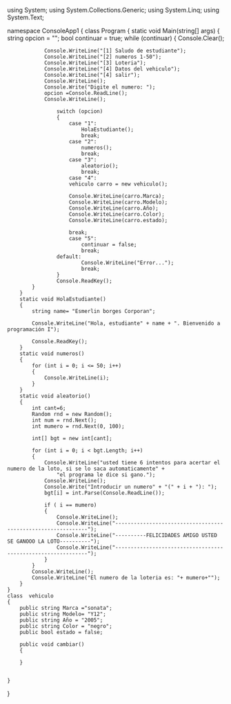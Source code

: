 using System;
using System.Collections.Generic;
using System.Linq;
using System.Text;

namespace ConsoleApp1
{
    class Program
    {
        static void Main(string[] args)
        {
            string opcion = "";
            bool continuar = true;
            while (continuar) 
            {
                Console.Clear();

                Console.WriteLine("[1] Saludo de estudiante");
                Console.WriteLine("[2] numeros 1-50");
                Console.WriteLine("[3] Loteria");
                Console.WriteLine("[4] Datos del vehiculo");
                Console.WriteLine("[4] salir");
                Console.WriteLine();
                Console.Write("Digite el numero: ");
                opcion =Console.ReadLine();
                Console.WriteLine();

                    switch (opcion)
                    {
                        case "1":
                            HolaEstudiante();
                            break;
                        case "2":
                            numeros();
                            break;
                        case "3":
                            aleatorio();
                            break;
                        case "4":
                        vehiculo carro = new vehiculo();

                        Console.WriteLine(carro.Marca);
                        Console.WriteLine(carro.Modelo);
                        Console.WriteLine(carro.Año);
                        Console.WriteLine(carro.Color);
                        Console.WriteLine(carro.estado);

                        break;
                        case "5":
                            continuar = false;
                            break;
                    default:
                            Console.WriteLine("Error...");
                            break;
                    }
                    Console.ReadKey();
            }
        }
        static void HolaEstudiante()
        {
            string name= "Esmerlin borges Corporan";

            Console.WriteLine("Hola, estudiante" + name + ". Bienvenido a programación I");

            Console.ReadKey();
        }
        static void numeros()
        {
            for (int i = 0; i <= 50; i++) 
            {
                Console.WriteLine(i);
            }
        }
        static void aleatorio()
        {
            int cant=6;
            Random rnd = new Random();
            int num = rnd.Next();
            int mumero = rnd.Next(0, 100);
            
            int[] bgt = new int[cant];

            for (int i = 0; i < bgt.Length; i++)
            {
                Console.WriteLine("usted tiene 6 intentos para acertar el numero de la loto, si se lo saca automaticamente" +
                    "el programa le dice si gano.");
                Console.WriteLine();
                Console.Write("Introducir un numero" + "(" + i + "): ");
                bgt[i] = int.Parse(Console.ReadLine());

                if ( i == mumero)
                {
                    Console.WriteLine();
                    Console.WriteLine("-------------------------------------------------------------");
                    Console.WriteLine("----------FELICIDADES AMIGO USTED SE GANOOO LA LOTO----------");
                    Console.WriteLine("-------------------------------------------------------------");
                }
            }
            Console.WriteLine();
            Console.WriteLine("El numero de la loteria es: "+ mumero+"");
        }
    }
    class  vehiculo
    {
        public string Marca ="sonata";
        public string Modelo= "Y12";
        public string Año = "2005";
        public string Color = "negro";
        public bool estado = false;

        public void cambiar()
        {

        }

      
    }
    
}
